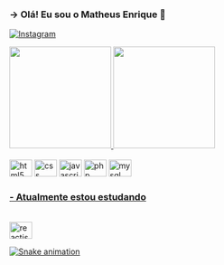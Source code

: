 ### -> Olá! Eu sou o Matheus Enrique 👋

[![Instagram](https://img.shields.io/badge/Instagram-E4405F?style=for-the-badge&logo=instagram&logoColor=white)](https://www.instagram.com/matheusenrique56/)

<div>
  <a href="https://github.com/matosu">
  <img height="180em" src="https://github-readme-stats.vercel.app/api?username=matosu&show_icons=true&theme=dark&include_all_commits=true&count_private=true"/>
  <img height="180em" src="https://github-readme-stats.vercel.app/api/top-langs/?username=matosu&layout=compact&langs_count=7&theme=dark"/>
</div>

<div style="display: inline-block"><br>
  <img style="align: center" height="30" width="40" alt="html5" src="https://cdn.jsdelivr.net/gh/devicons/devicon/icons/html5/html5-original.svg">
  <img style="align: center" height="30" width="40" alt="css" src="https://cdn.jsdelivr.net/gh/devicons/devicon/icons/css3/css3-original.svg">
  <img style="align: center" height="30" width="40" alt="javascript" src="https://cdn.jsdelivr.net/gh/devicons/devicon/icons/javascript/javascript-plain.svg">
  <img style="align: center" height="30" width="40" alt="php" src="https://cdn.jsdelivr.net/gh/devicons/devicon/icons/php/php-plain.svg">
  <img style="align: center" height="30" width="40" alt="mysql" src="https://cdn.jsdelivr.net/gh/devicons/devicon/icons/mysql/mysql-original-wordmark.svg">
</div>

### - Atualmente estou estudando

<div style="display: inline-block"><br>
  <img style="align: center" height="30" width="40" alt="reactjs" src="https://cdn.jsdelivr.net/gh/devicons/devicon/icons/react/react-original-wordmark.svg">
</div>

![Snake animation](https://github.com/matosu/matosu/blob/output/github-contribution-grid-snake.svg)
